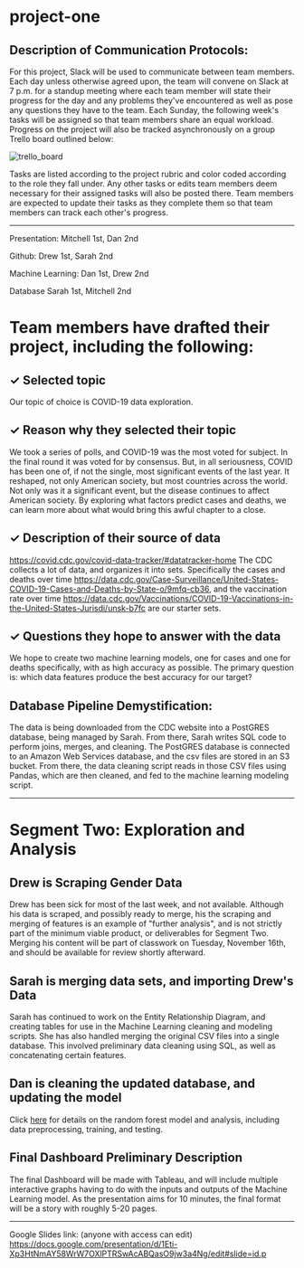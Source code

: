 # project-one

## Description of Communication Protocols: 

For this project, Slack will be used to communicate between team members. Each day unless otherwise agreed upon, the team will convene on Slack at 7 p.m. for a standup meeting where each team member will state their progress for the day and any problems they've encountered as well as pose any questions they have to the team. Each Sunday, the following week's tasks will be assigned so that team members share an equal workload. Progress on the project will also be tracked asynchronously on a group Trello board outlined below:

![trello_board](https://github.com/deklund76/project-one/blob/main/Resources/Trello.png)

Tasks are listed according to the project rubric and color coded according to the role they fall under. Any other tasks or edits team members deem necessary for their assigned tasks will also be posted there. Team members are expected to update their tasks as they complete them so that team members can track each other's progress.

-----------------------------------------------------
Presentation: Mitchell 1st, Dan 2nd

Github: Drew 1st, Sarah 2nd

Machine Learning: Dan 1st, Drew 2nd

Database Sarah 1st, Mitchell 2nd

# Team members have drafted their project, including the following:
## ✓ Selected topic

Our topic of choice is COVID-19 data exploration.

## ✓ Reason why they selected their topic

We took a series of polls, and COVID-19 was the most voted for subject. In the final round it was voted for by consensus. But, in all seriousness, COVID has been one of, if not the single, most significant events of the last year. It reshaped, not only American society, but most countries across the world. Not only was it a significant event, but the disease continues to affect American society. By exploring what factors predict cases and deaths, we can learn more about what would bring this awful chapter to a close.

## ✓ Description of their source of data

https://covid.cdc.gov/covid-data-tracker/#datatracker-home The CDC collects a lot of data, and organizes it into sets. Specifically the cases and deaths over time https://data.cdc.gov/Case-Surveillance/United-States-COVID-19-Cases-and-Deaths-by-State-o/9mfq-cb36, and the vaccination rate over time https://data.cdc.gov/Vaccinations/COVID-19-Vaccinations-in-the-United-States-Jurisdi/unsk-b7fc are our starter sets.

## ✓ Questions they hope to answer with the data

We hope to create two machine learning models, one for cases and one for deaths specifically, with as high accuracy as possible. The primary question is: which data features produce the best accuracy for our target?

## Database Pipeline Demystification:

The data is being downloaded from the CDC website into a PostGRES database, being managed by Sarah. From there, Sarah writes SQL code to perform joins, merges, and cleaning. The PostGRES database is connected to an Amazon Web Services database, and the csv files are stored in an S3 bucket. From there, the data cleaning script reads in those CSV files using Pandas, which are then cleaned, and fed to the machine learning modeling script.

------------------------------------------------------------------------------------------------------------------------
# Segment Two: Exploration and Analysis

## Drew is Scraping Gender Data
Drew has been sick for most of the last week, and not available. Although his data is scraped, and possibly ready to merge, his the scraping and merging of features is an example of "further analysis", and is not strictly part of the minimum viable product, or deliverables for Segment Two. Merging his content will be part of classwork on Tuesday, November 16th, and should be available for review shortly afterward.

## Sarah is merging data sets, and importing Drew's Data
Sarah has continued to work on the Entity Relationship Diagram, and creating tables for use in the Machine Learning cleaning and modeling scripts. She has also handled merging the original CSV files into a single database. This involved preliminary data cleaning using SQL, as well as concatenating certain features. 

## Dan is cleaning the updated database, and updating the model

Click [here](https://github.com/deklund76/project-one/blob/main/MLmodel.md ) for details on the random forest model and analysis, including data preprocessing, training, and testing. 

## Final Dashboard Preliminary Description
The final Dashboard will be made with Tableau, and will include multiple interactive graphs having to do with the inputs and outputs of the Machine Learning model. As the presentation aims for 10 minutes, the final format will be a story with roughly 5-20 pages.

-----------------------------------------------------------------------------------------------------------------------------
Google Slides link: (anyone with access can edit)
https://docs.google.com/presentation/d/1Eti-Xp3HtNmAY58WrW7OXlPTRSwAcABQasO9jw3a4Ng/edit#slide=id.p
